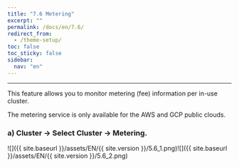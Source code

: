 ```yaml
---
title: "7.6 Metering"
excerpt: ""
permalink: /docs/en/7.6/
redirect_from:
  - /theme-setup/
toc: false
toc_sticky: false
sidebar:
  nav: "en"
---
```



---

This feature allows you to monitor metering \(fee\) information per in-use cluster.

The metering service is only available for the AWS and GCP public clouds.

### a\) Cluster → Select Cluster → Metering.
![]({{ site.baseurl }}/assets/EN/{{ site.version }}/5.6_1.png)![]({{ site.baseurl }}/assets/EN/{{ site.version }}/5.6_2.png)
